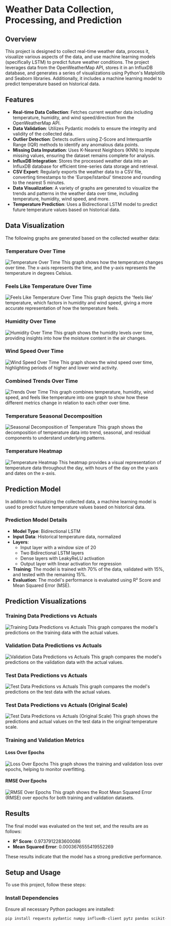 # Weather Data Collection, Processing, and Prediction

## Overview
This project is designed to collect real-time weather data, process it, visualize various aspects of the data, and use machine learning models (specifically LSTM) to predict future weather conditions. The project leverages data from the OpenWeatherMap API, stores it in an InfluxDB database, and generates a series of visualizations using Python's Matplotlib and Seaborn libraries. Additionally, it includes a machine learning model to predict temperature based on historical data.

## Features
- **Real-time Data Collection**: Fetches current weather data including temperature, humidity, and wind speed/direction from the OpenWeatherMap API.
- **Data Validation**: Utilizes Pydantic models to ensure the integrity and validity of the collected data.
- **Outlier Detection**: Detects outliers using Z-Score and Interquartile Range (IQR) methods to identify any anomalous data points.
- **Missing Data Imputation**: Uses K-Nearest Neighbors (KNN) to impute missing values, ensuring the dataset remains complete for analysis.
- **InfluxDB Integration**: Stores the processed weather data into an InfluxDB database for efficient time-series data storage and retrieval.
- **CSV Export**: Regularly exports the weather data to a CSV file, converting timestamps to the 'Europe/Istanbul' timezone and rounding to the nearest 5 minutes.
- **Data Visualization**: A variety of graphs are generated to visualize the trends and patterns in the weather data over time, including temperature, humidity, wind speed, and more.
- **Temperature Prediction**: Uses a Bidirectional LSTM model to predict future temperature values based on historical data.

## Data Visualization
The following graphs are generated based on the collected weather data:

### Temperature Over Time
![Temperature Over Time](images/temperature_over_time.png)
This graph shows how the temperature changes over time. The x-axis represents the time, and the y-axis represents the temperature in degrees Celsius.

### Feels Like Temperature Over Time
![Feels Like Temperature Over Time](images/feels_like_temperature_over_time.png)
This graph depicts the 'feels like' temperature, which factors in humidity and wind speed, giving a more accurate representation of how the temperature feels.

### Humidity Over Time
![Humidity Over Time](images/humidity_over_time.png)
This graph shows the humidity levels over time, providing insights into how the moisture content in the air changes.

### Wind Speed Over Time
![Wind Speed Over Time](images/wind_speed_over_time.png)
This graph shows the wind speed over time, highlighting periods of higher and lower wind activity.

### Combined Trends Over Time
![Trends Over Time](images/trends_over_time.png)
This graph combines temperature, humidity, wind speed, and feels like temperature into one graph to show how these different metrics change in relation to each other over time.

### Temperature Seasonal Decomposition
![Seasonal Decomposition of Temperature](images/temperature.png)
This graph shows the decomposition of temperature data into trend, seasonal, and residual components to understand underlying patterns.

### Temperature Heatmap
![Temperature Heatmap](images/temperature_heatmap.png)
This heatmap provides a visual representation of temperature data throughout the day, with hours of the day on the y-axis and dates on the x-axis.

## Prediction Model
In addition to visualizing the collected data, a machine learning model is used to predict future temperature values based on historical data.

### Prediction Model Details
- **Model Type**: Bidirectional LSTM
- **Input Data**: Historical temperature data, normalized
- **Layers**:
  - Input layer with a window size of 20
  - Two Bidirectional LSTM layers
  - Dense layers with LeakyReLU activation
  - Output layer with linear activation for regression
- **Training**: The model is trained with 70% of the data, validated with 15%, and tested with the remaining 15%.
- **Evaluation**: The model's performance is evaluated using R² Score and Mean Squared Error (MSE).

## Prediction Visualizations

### Training Data Predictions vs Actuals
![Training Data Predictions vs Actuals](images/training_predictions_vs_actuals.png)
This graph compares the model's predictions on the training data with the actual values.

### Validation Data Predictions vs Actuals
![Validation Data Predictions vs Actuals](images/val_predictions_vs_actuals.png)
This graph compares the model's predictions on the validation data with the actual values.

### Test Data Predictions vs Actuals
![Test Data Predictions vs Actuals](images/test_predictions_vs_actuals.png)
This graph compares the model's predictions on the test data with the actual values.

### Test Data Predictions vs Actuals (Original Scale)
![Test Data Predictions vs Actuals (Original Scale)](images/test_predictions_vs_actuals_original_scale.png)
This graph shows the predictions and actual values on the test data in the original temperature scale.

### Training and Validation Metrics

#### Loss Over Epochs
![Loss Over Epochs](images/training_and_validation_loss_over_epochs.png)
This graph shows the training and validation loss over epochs, helping to monitor overfitting.

#### RMSE Over Epochs
![RMSE Over Epochs](images/training_and_validation_rmse_over_epochs.png)
This graph shows the Root Mean Squared Error (RMSE) over epochs for both training and validation datasets.

## Results
The final model was evaluated on the test set, and the results are as follows:

- **R² Score**: 0.9737912283600086
- **Mean Squared Error**: 0.0003676555419552269

These results indicate that the model has a strong predictive performance.

## Setup and Usage
To use this project, follow these steps:

### Install Dependencies
Ensure all necessary Python packages are installed:
```bash
pip install requests pydantic numpy influxdb-client pytz pandas scikit-learn matplotlib seaborn statsmodels tensorflow
